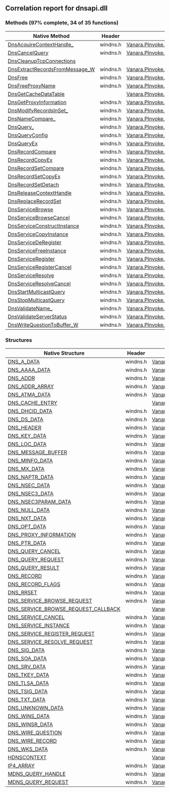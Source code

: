 ## Correlation report for dnsapi.dll  
### Methods (97% complete, 34 of 35 functions)  
Native Method | Header | Managed Method  
--- | --- | ---  
[DnsAcquireContextHandle_](https://www.google.com/search?num=5&q=DnsAcquireContextHandle_A+site%3Adocs.microsoft.com) | windns.h | [Vanara.PInvoke.DnsApi.DnsAcquireContextHandle](https://github.com/dahall/Vanara/search?l=C%23&q=DnsAcquireContextHandle)  
[DnsCancelQuery](https://www.google.com/search?num=5&q=DnsCancelQuery+site%3Adocs.microsoft.com) | windns.h | [Vanara.PInvoke.DnsApi.DnsCancelQuery](https://github.com/dahall/Vanara/search?l=C%23&q=DnsCancelQuery)  
[DnsCleanupTcpConnections](https://www.google.com/search?num=5&q=DnsCleanupTcpConnections+site%3Adocs.microsoft.com) |  |   
[DnsExtractRecordsFromMessage_W](https://www.google.com/search?num=5&q=DnsExtractRecordsFromMessage_W+site%3Adocs.microsoft.com) | windns.h | [Vanara.PInvoke.DnsApi.DnsExtractRecordsFromMessage](https://github.com/dahall/Vanara/search?l=C%23&q=DnsExtractRecordsFromMessage)  
[DnsFree](https://www.google.com/search?num=5&q=DnsFree+site%3Adocs.microsoft.com) | windns.h | [Vanara.PInvoke.DnsApi.DnsFree](https://github.com/dahall/Vanara/search?l=C%23&q=DnsFree)  
[DnsFreeProxyName](https://www.google.com/search?num=5&q=DnsFreeProxyName+site%3Adocs.microsoft.com) | windns.h | [Vanara.PInvoke.DnsApi.DnsFreeProxyName](https://github.com/dahall/Vanara/search?l=C%23&q=DnsFreeProxyName)  
[DnsGetCacheDataTable](https://www.google.com/search?num=5&q=DnsGetCacheDataTable+site%3Adocs.microsoft.com) |  | [Vanara.PInvoke.DnsApi.DnsGetCacheDataTable](https://github.com/dahall/Vanara/search?l=C%23&q=DnsGetCacheDataTable)  
[DnsGetProxyInformation](https://www.google.com/search?num=5&q=DnsGetProxyInformation+site%3Adocs.microsoft.com) | windns.h | [Vanara.PInvoke.DnsApi.DnsGetProxyInformation](https://github.com/dahall/Vanara/search?l=C%23&q=DnsGetProxyInformation)  
[DnsModifyRecordsInSet_](https://www.google.com/search?num=5&q=DnsModifyRecordsInSet_A+site%3Adocs.microsoft.com) | windns.h | [Vanara.PInvoke.DnsApi.DnsModifyRecordsInSet](https://github.com/dahall/Vanara/search?l=C%23&q=DnsModifyRecordsInSet)  
[DnsNameCompare_](https://www.google.com/search?num=5&q=DnsNameCompare_A+site%3Adocs.microsoft.com) | windns.h | [Vanara.PInvoke.DnsApi.DnsNameCompare](https://github.com/dahall/Vanara/search?l=C%23&q=DnsNameCompare)  
[DnsQuery_](https://www.google.com/search?num=5&q=DnsQuery_A+site%3Adocs.microsoft.com) | windns.h | [Vanara.PInvoke.DnsApi.DnsQuery](https://github.com/dahall/Vanara/search?l=C%23&q=DnsQuery)  
[DnsQueryConfig](https://www.google.com/search?num=5&q=DnsQueryConfig+site%3Adocs.microsoft.com) | windns.h | [Vanara.PInvoke.DnsApi.DnsQueryConfig](https://github.com/dahall/Vanara/search?l=C%23&q=DnsQueryConfig)  
[DnsQueryEx](https://www.google.com/search?num=5&q=DnsQueryEx+site%3Adocs.microsoft.com) | windns.h | [Vanara.PInvoke.DnsApi.DnsQueryEx](https://github.com/dahall/Vanara/search?l=C%23&q=DnsQueryEx)  
[DnsRecordCompare](https://www.google.com/search?num=5&q=DnsRecordCompare+site%3Adocs.microsoft.com) | windns.h | [Vanara.PInvoke.DnsApi.DnsRecordCompare](https://github.com/dahall/Vanara/search?l=C%23&q=DnsRecordCompare)  
[DnsRecordCopyEx](https://www.google.com/search?num=5&q=DnsRecordCopyEx+site%3Adocs.microsoft.com) | windns.h | [Vanara.PInvoke.DnsApi.DnsRecordCopyEx](https://github.com/dahall/Vanara/search?l=C%23&q=DnsRecordCopyEx)  
[DnsRecordSetCompare](https://www.google.com/search?num=5&q=DnsRecordSetCompare+site%3Adocs.microsoft.com) | windns.h | [Vanara.PInvoke.DnsApi.DnsRecordSetCompare](https://github.com/dahall/Vanara/search?l=C%23&q=DnsRecordSetCompare)  
[DnsRecordSetCopyEx](https://www.google.com/search?num=5&q=DnsRecordSetCopyEx+site%3Adocs.microsoft.com) | windns.h | [Vanara.PInvoke.DnsApi.DnsRecordSetCopyEx](https://github.com/dahall/Vanara/search?l=C%23&q=DnsRecordSetCopyEx)  
[DnsRecordSetDetach](https://www.google.com/search?num=5&q=DnsRecordSetDetach+site%3Adocs.microsoft.com) | windns.h | [Vanara.PInvoke.DnsApi.DnsRecordSetDetach](https://github.com/dahall/Vanara/search?l=C%23&q=DnsRecordSetDetach)  
[DnsReleaseContextHandle](https://www.google.com/search?num=5&q=DnsReleaseContextHandle+site%3Adocs.microsoft.com) | windns.h | [Vanara.PInvoke.DnsApi.DnsReleaseContextHandle](https://github.com/dahall/Vanara/search?l=C%23&q=DnsReleaseContextHandle)  
[DnsReplaceRecordSet](https://www.google.com/search?num=5&q=DnsReplaceRecordSetA+site%3Adocs.microsoft.com) | windns.h | [Vanara.PInvoke.DnsApi.DnsReplaceRecordSet](https://github.com/dahall/Vanara/search?l=C%23&q=DnsReplaceRecordSet)  
[DnsServiceBrowse](https://www.google.com/search?num=5&q=DnsServiceBrowse+site%3Adocs.microsoft.com) | windns.h | [Vanara.PInvoke.DnsApi.DnsServiceBrowse](https://github.com/dahall/Vanara/search?l=C%23&q=DnsServiceBrowse)  
[DnsServiceBrowseCancel](https://www.google.com/search?num=5&q=DnsServiceBrowseCancel+site%3Adocs.microsoft.com) | windns.h | [Vanara.PInvoke.DnsApi.DnsServiceBrowseCancel](https://github.com/dahall/Vanara/search?l=C%23&q=DnsServiceBrowseCancel)  
[DnsServiceConstructInstance](https://www.google.com/search?num=5&q=DnsServiceConstructInstance+site%3Adocs.microsoft.com) | windns.h | [Vanara.PInvoke.DnsApi.DnsServiceConstructInstance](https://github.com/dahall/Vanara/search?l=C%23&q=DnsServiceConstructInstance)  
[DnsServiceCopyInstance](https://www.google.com/search?num=5&q=DnsServiceCopyInstance+site%3Adocs.microsoft.com) | windns.h | [Vanara.PInvoke.DnsApi.DnsServiceCopyInstance](https://github.com/dahall/Vanara/search?l=C%23&q=DnsServiceCopyInstance)  
[DnsServiceDeRegister](https://www.google.com/search?num=5&q=DnsServiceDeRegister+site%3Adocs.microsoft.com) | windns.h | [Vanara.PInvoke.DnsApi.DnsServiceDeRegister](https://github.com/dahall/Vanara/search?l=C%23&q=DnsServiceDeRegister)  
[DnsServiceFreeInstance](https://www.google.com/search?num=5&q=DnsServiceFreeInstance+site%3Adocs.microsoft.com) | windns.h | [Vanara.PInvoke.DnsApi.DnsServiceFreeInstance](https://github.com/dahall/Vanara/search?l=C%23&q=DnsServiceFreeInstance)  
[DnsServiceRegister](https://www.google.com/search?num=5&q=DnsServiceRegister+site%3Adocs.microsoft.com) | windns.h | [Vanara.PInvoke.DnsApi.DnsServiceRegister](https://github.com/dahall/Vanara/search?l=C%23&q=DnsServiceRegister)  
[DnsServiceRegisterCancel](https://www.google.com/search?num=5&q=DnsServiceRegisterCancel+site%3Adocs.microsoft.com) | windns.h | [Vanara.PInvoke.DnsApi.DnsServiceRegisterCancel](https://github.com/dahall/Vanara/search?l=C%23&q=DnsServiceRegisterCancel)  
[DnsServiceResolve](https://www.google.com/search?num=5&q=DnsServiceResolve+site%3Adocs.microsoft.com) | windns.h | [Vanara.PInvoke.DnsApi.DnsServiceResolve](https://github.com/dahall/Vanara/search?l=C%23&q=DnsServiceResolve)  
[DnsServiceResolveCancel](https://www.google.com/search?num=5&q=DnsServiceResolveCancel+site%3Adocs.microsoft.com) | windns.h | [Vanara.PInvoke.DnsApi.DnsServiceResolveCancel](https://github.com/dahall/Vanara/search?l=C%23&q=DnsServiceResolveCancel)  
[DnsStartMulticastQuery](https://www.google.com/search?num=5&q=DnsStartMulticastQuery+site%3Adocs.microsoft.com) | windns.h | [Vanara.PInvoke.DnsApi.DnsStartMulticastQuery](https://github.com/dahall/Vanara/search?l=C%23&q=DnsStartMulticastQuery)  
[DnsStopMulticastQuery](https://www.google.com/search?num=5&q=DnsStopMulticastQuery+site%3Adocs.microsoft.com) | windns.h | [Vanara.PInvoke.DnsApi.DnsStopMulticastQuery](https://github.com/dahall/Vanara/search?l=C%23&q=DnsStopMulticastQuery)  
[DnsValidateName_](https://www.google.com/search?num=5&q=DnsValidateName_A+site%3Adocs.microsoft.com) | windns.h | [Vanara.PInvoke.DnsApi.DnsValidateName](https://github.com/dahall/Vanara/search?l=C%23&q=DnsValidateName)  
[DnsValidateServerStatus](https://www.google.com/search?num=5&q=DnsValidateServerStatus+site%3Adocs.microsoft.com) | windns.h | [Vanara.PInvoke.DnsApi.DnsValidateServerStatus](https://github.com/dahall/Vanara/search?l=C%23&q=DnsValidateServerStatus)  
[DnsWriteQuestionToBuffer_W](https://www.google.com/search?num=5&q=DnsWriteQuestionToBuffer_W+site%3Adocs.microsoft.com) | windns.h | [Vanara.PInvoke.DnsApi.DnsWriteQuestionToBuffer](https://github.com/dahall/Vanara/search?l=C%23&q=DnsWriteQuestionToBuffer)  
### Structures  
Native Structure | Header | Managed Structure  
--- | --- | ---  
[DNS_A_DATA](https://www.google.com/search?num=5&q=DNS_A_DATA+site%3Adocs.microsoft.com) | windns.h | [Vanara.PInvoke.DnsApi.DNS_A_DATA](https://github.com/dahall/Vanara/search?l=C%23&q=DNS_A_DATA)  
[DNS_AAAA_DATA](https://www.google.com/search?num=5&q=DNS_AAAA_DATA+site%3Adocs.microsoft.com) | windns.h | [Vanara.PInvoke.DnsApi.DNS_AAAA_DATA](https://github.com/dahall/Vanara/search?l=C%23&q=DNS_AAAA_DATA)  
[DNS_ADDR](https://www.google.com/search?num=5&q=DNS_ADDR+site%3Adocs.microsoft.com) | windns.h | [Vanara.PInvoke.DnsApi.DNS_ADDR](https://github.com/dahall/Vanara/search?l=C%23&q=DNS_ADDR)  
[DNS_ADDR_ARRAY](https://www.google.com/search?num=5&q=DNS_ADDR_ARRAY+site%3Adocs.microsoft.com) | windns.h | [Vanara.PInvoke.DnsApi.DNS_ADDR_ARRAY](https://github.com/dahall/Vanara/search?l=C%23&q=DNS_ADDR_ARRAY)  
[DNS_ATMA_DATA](https://www.google.com/search?num=5&q=DNS_ATMA_DATA+site%3Adocs.microsoft.com) | windns.h | [Vanara.PInvoke.DnsApi.DNS_ATMA_DATA](https://github.com/dahall/Vanara/search?l=C%23&q=DNS_ATMA_DATA)  
[DNS_CACHE_ENTRY](https://www.google.com/search?num=5&q=DNS_CACHE_ENTRY+site%3Adocs.microsoft.com) |  | [Vanara.PInvoke.DnsApi.DNS_CACHE_ENTRY](https://github.com/dahall/Vanara/search?l=C%23&q=DNS_CACHE_ENTRY)  
[DNS_DHCID_DATA](https://www.google.com/search?num=5&q=DNS_DHCID_DATA+site%3Adocs.microsoft.com) | windns.h | [Vanara.PInvoke.DnsApi.DNS_DHCID_DATA](https://github.com/dahall/Vanara/search?l=C%23&q=DNS_DHCID_DATA)  
[DNS_DS_DATA](https://www.google.com/search?num=5&q=DNS_DS_DATA+site%3Adocs.microsoft.com) | windns.h | [Vanara.PInvoke.DnsApi.DNS_DS_DATA](https://github.com/dahall/Vanara/search?l=C%23&q=DNS_DS_DATA)  
[DNS_HEADER](https://www.google.com/search?num=5&q=DNS_HEADER+site%3Adocs.microsoft.com) | windns.h | [Vanara.PInvoke.DnsApi.DNS_HEADER](https://github.com/dahall/Vanara/search?l=C%23&q=DNS_HEADER)  
[DNS_KEY_DATA](https://www.google.com/search?num=5&q=DNS_KEY_DATA+site%3Adocs.microsoft.com) | windns.h | [Vanara.PInvoke.DnsApi.DNS_KEY_DATA](https://github.com/dahall/Vanara/search?l=C%23&q=DNS_KEY_DATA)  
[DNS_LOC_DATA](https://www.google.com/search?num=5&q=DNS_LOC_DATA+site%3Adocs.microsoft.com) | windns.h | [Vanara.PInvoke.DnsApi.DNS_LOC_DATA](https://github.com/dahall/Vanara/search?l=C%23&q=DNS_LOC_DATA)  
[DNS_MESSAGE_BUFFER](https://www.google.com/search?num=5&q=DNS_MESSAGE_BUFFER+site%3Adocs.microsoft.com) | windns.h | [Vanara.PInvoke.DnsApi.DNS_MESSAGE_BUFFER](https://github.com/dahall/Vanara/search?l=C%23&q=DNS_MESSAGE_BUFFER)  
[DNS_MINFO_DATA](https://www.google.com/search?num=5&q=DNS_MINFO_DATA+site%3Adocs.microsoft.com) | windns.h | [Vanara.PInvoke.DnsApi.DNS_MINFO_DATA](https://github.com/dahall/Vanara/search?l=C%23&q=DNS_MINFO_DATA)  
[DNS_MX_DATA](https://www.google.com/search?num=5&q=DNS_MX_DATA+site%3Adocs.microsoft.com) | windns.h | [Vanara.PInvoke.DnsApi.DNS_MX_DATA](https://github.com/dahall/Vanara/search?l=C%23&q=DNS_MX_DATA)  
[DNS_NAPTR_DATA](https://www.google.com/search?num=5&q=DNS_NAPTR_DATA+site%3Adocs.microsoft.com) | windns.h | [Vanara.PInvoke.DnsApi.DNS_NAPTR_DATA](https://github.com/dahall/Vanara/search?l=C%23&q=DNS_NAPTR_DATA)  
[DNS_NSEC_DATA](https://www.google.com/search?num=5&q=DNS_NSEC_DATA+site%3Adocs.microsoft.com) | windns.h | [Vanara.PInvoke.DnsApi.DNS_NSEC_DATA](https://github.com/dahall/Vanara/search?l=C%23&q=DNS_NSEC_DATA)  
[DNS_NSEC3_DATA](https://www.google.com/search?num=5&q=DNS_NSEC3_DATA+site%3Adocs.microsoft.com) | windns.h | [Vanara.PInvoke.DnsApi.DNS_NSEC3_DATA](https://github.com/dahall/Vanara/search?l=C%23&q=DNS_NSEC3_DATA)  
[DNS_NSEC3PARAM_DATA](https://www.google.com/search?num=5&q=DNS_NSEC3PARAM_DATA+site%3Adocs.microsoft.com) | windns.h | [Vanara.PInvoke.DnsApi.DNS_NSEC3PARAM_DATA](https://github.com/dahall/Vanara/search?l=C%23&q=DNS_NSEC3PARAM_DATA)  
[DNS_NULL_DATA](https://www.google.com/search?num=5&q=DNS_NULL_DATA+site%3Adocs.microsoft.com) | windns.h | [Vanara.PInvoke.DnsApi.DNS_NULL_DATA](https://github.com/dahall/Vanara/search?l=C%23&q=DNS_NULL_DATA)  
[DNS_NXT_DATA](https://www.google.com/search?num=5&q=DNS_NXT_DATA+site%3Adocs.microsoft.com) | windns.h | [Vanara.PInvoke.DnsApi.DNS_NXT_DATA](https://github.com/dahall/Vanara/search?l=C%23&q=DNS_NXT_DATA)  
[DNS_OPT_DATA](https://www.google.com/search?num=5&q=DNS_OPT_DATA+site%3Adocs.microsoft.com) | windns.h | [Vanara.PInvoke.DnsApi.DNS_OPT_DATA](https://github.com/dahall/Vanara/search?l=C%23&q=DNS_OPT_DATA)  
[DNS_PROXY_INFORMATION](https://www.google.com/search?num=5&q=DNS_PROXY_INFORMATION+site%3Adocs.microsoft.com) | windns.h | [Vanara.PInvoke.DnsApi.DNS_PROXY_INFORMATION](https://github.com/dahall/Vanara/search?l=C%23&q=DNS_PROXY_INFORMATION)  
[DNS_PTR_DATA](https://www.google.com/search?num=5&q=DNS_PTR_DATA+site%3Adocs.microsoft.com) | windns.h | [Vanara.PInvoke.DnsApi.DNS_PTR_DATA](https://github.com/dahall/Vanara/search?l=C%23&q=DNS_PTR_DATA)  
[DNS_QUERY_CANCEL](https://www.google.com/search?num=5&q=DNS_QUERY_CANCEL+site%3Adocs.microsoft.com) | windns.h | [Vanara.PInvoke.DnsApi.DNS_QUERY_CANCEL](https://github.com/dahall/Vanara/search?l=C%23&q=DNS_QUERY_CANCEL)  
[DNS_QUERY_REQUEST](https://www.google.com/search?num=5&q=DNS_QUERY_REQUEST+site%3Adocs.microsoft.com) | windns.h | [Vanara.PInvoke.DnsApi.DNS_QUERY_REQUEST](https://github.com/dahall/Vanara/search?l=C%23&q=DNS_QUERY_REQUEST)  
[DNS_QUERY_RESULT](https://www.google.com/search?num=5&q=DNS_QUERY_RESULT+site%3Adocs.microsoft.com) | windns.h | [Vanara.PInvoke.DnsApi.DNS_QUERY_RESULT](https://github.com/dahall/Vanara/search?l=C%23&q=DNS_QUERY_RESULT)  
[DNS_RECORD](https://www.google.com/search?num=5&q=DNS_RECORD+site%3Adocs.microsoft.com) | windns.h | [Vanara.PInvoke.DnsApi.DNS_RECORD](https://github.com/dahall/Vanara/search?l=C%23&q=DNS_RECORD)  
[DNS_RECORD_FLAGS](https://www.google.com/search?num=5&q=DNS_RECORD_FLAGS+site%3Adocs.microsoft.com) | windns.h | [Vanara.PInvoke.DnsApi.DNS_RECORD_FLAGS](https://github.com/dahall/Vanara/search?l=C%23&q=DNS_RECORD_FLAGS)  
[DNS_RRSET](https://www.google.com/search?num=5&q=DNS_RRSET+site%3Adocs.microsoft.com) | windns.h | [Vanara.PInvoke.DnsApi.DNS_RRSET](https://github.com/dahall/Vanara/search?l=C%23&q=DNS_RRSET)  
[DNS_SERVICE_BROWSE_REQUEST](https://www.google.com/search?num=5&q=DNS_SERVICE_BROWSE_REQUEST+site%3Adocs.microsoft.com) | windns.h | [Vanara.PInvoke.DnsApi.DNS_SERVICE_BROWSE_REQUEST](https://github.com/dahall/Vanara/search?l=C%23&q=DNS_SERVICE_BROWSE_REQUEST)  
[DNS_SERVICE_BROWSE_REQUEST_CALLBACK](https://www.google.com/search?num=5&q=DNS_SERVICE_BROWSE_REQUEST_CALLBACK+site%3Adocs.microsoft.com) |  | [Vanara.PInvoke.DnsApi.DNS_SERVICE_BROWSE_REQUEST.DNS_SERVICE_BROWSE_REQUEST_CALLBACK](https://github.com/dahall/Vanara/search?l=C%23&q=DNS_SERVICE_BROWSE_REQUEST_CALLBACK)  
[DNS_SERVICE_CANCEL](https://www.google.com/search?num=5&q=DNS_SERVICE_CANCEL+site%3Adocs.microsoft.com) | windns.h | [Vanara.PInvoke.DnsApi.DNS_SERVICE_CANCEL](https://github.com/dahall/Vanara/search?l=C%23&q=DNS_SERVICE_CANCEL)  
[DNS_SERVICE_INSTANCE](https://www.google.com/search?num=5&q=DNS_SERVICE_INSTANCE+site%3Adocs.microsoft.com) | windns.h | [Vanara.PInvoke.DnsApi.DNS_SERVICE_INSTANCE](https://github.com/dahall/Vanara/search?l=C%23&q=DNS_SERVICE_INSTANCE)  
[DNS_SERVICE_REGISTER_REQUEST](https://www.google.com/search?num=5&q=DNS_SERVICE_REGISTER_REQUEST+site%3Adocs.microsoft.com) | windns.h | [Vanara.PInvoke.DnsApi.DNS_SERVICE_REGISTER_REQUEST](https://github.com/dahall/Vanara/search?l=C%23&q=DNS_SERVICE_REGISTER_REQUEST)  
[DNS_SERVICE_RESOLVE_REQUEST](https://www.google.com/search?num=5&q=DNS_SERVICE_RESOLVE_REQUEST+site%3Adocs.microsoft.com) | windns.h | [Vanara.PInvoke.DnsApi.DNS_SERVICE_RESOLVE_REQUEST](https://github.com/dahall/Vanara/search?l=C%23&q=DNS_SERVICE_RESOLVE_REQUEST)  
[DNS_SIG_DATA](https://www.google.com/search?num=5&q=DNS_SIG_DATA+site%3Adocs.microsoft.com) | windns.h | [Vanara.PInvoke.DnsApi.DNS_SIG_DATA](https://github.com/dahall/Vanara/search?l=C%23&q=DNS_SIG_DATA)  
[DNS_SOA_DATA](https://www.google.com/search?num=5&q=DNS_SOA_DATA+site%3Adocs.microsoft.com) | windns.h | [Vanara.PInvoke.DnsApi.DNS_SOA_DATA](https://github.com/dahall/Vanara/search?l=C%23&q=DNS_SOA_DATA)  
[DNS_SRV_DATA](https://www.google.com/search?num=5&q=DNS_SRV_DATA+site%3Adocs.microsoft.com) | windns.h | [Vanara.PInvoke.DnsApi.DNS_SRV_DATA](https://github.com/dahall/Vanara/search?l=C%23&q=DNS_SRV_DATA)  
[DNS_TKEY_DATA](https://www.google.com/search?num=5&q=DNS_TKEY_DATA+site%3Adocs.microsoft.com) | windns.h | [Vanara.PInvoke.DnsApi.DNS_TKEY_DATA](https://github.com/dahall/Vanara/search?l=C%23&q=DNS_TKEY_DATA)  
[DNS_TLSA_DATA](https://www.google.com/search?num=5&q=DNS_TLSA_DATA+site%3Adocs.microsoft.com) | windns.h | [Vanara.PInvoke.DnsApi.DNS_TLSA_DATA](https://github.com/dahall/Vanara/search?l=C%23&q=DNS_TLSA_DATA)  
[DNS_TSIG_DATA](https://www.google.com/search?num=5&q=DNS_TSIG_DATA+site%3Adocs.microsoft.com) | windns.h | [Vanara.PInvoke.DnsApi.DNS_TSIG_DATA](https://github.com/dahall/Vanara/search?l=C%23&q=DNS_TSIG_DATA)  
[DNS_TXT_DATA](https://www.google.com/search?num=5&q=DNS_TXT_DATA+site%3Adocs.microsoft.com) | windns.h | [Vanara.PInvoke.DnsApi.DNS_TXT_DATA](https://github.com/dahall/Vanara/search?l=C%23&q=DNS_TXT_DATA)  
[DNS_UNKNOWN_DATA](https://www.google.com/search?num=5&q=DNS_UNKNOWN_DATA+site%3Adocs.microsoft.com) | windns.h | [Vanara.PInvoke.DnsApi.DNS_UNKNOWN_DATA](https://github.com/dahall/Vanara/search?l=C%23&q=DNS_UNKNOWN_DATA)  
[DNS_WINS_DATA](https://www.google.com/search?num=5&q=DNS_WINS_DATA+site%3Adocs.microsoft.com) | windns.h | [Vanara.PInvoke.DnsApi.DNS_WINS_DATA](https://github.com/dahall/Vanara/search?l=C%23&q=DNS_WINS_DATA)  
[DNS_WINSR_DATA](https://www.google.com/search?num=5&q=DNS_WINSR_DATA+site%3Adocs.microsoft.com) | windns.h | [Vanara.PInvoke.DnsApi.DNS_WINSR_DATA](https://github.com/dahall/Vanara/search?l=C%23&q=DNS_WINSR_DATA)  
[DNS_WIRE_QUESTION](https://www.google.com/search?num=5&q=DNS_WIRE_QUESTION+site%3Adocs.microsoft.com) | windns.h | [Vanara.PInvoke.DnsApi.DNS_WIRE_QUESTION](https://github.com/dahall/Vanara/search?l=C%23&q=DNS_WIRE_QUESTION)  
[DNS_WIRE_RECORD](https://www.google.com/search?num=5&q=DNS_WIRE_RECORD+site%3Adocs.microsoft.com) | windns.h | [Vanara.PInvoke.DnsApi.DNS_WIRE_RECORD](https://github.com/dahall/Vanara/search?l=C%23&q=DNS_WIRE_RECORD)  
[DNS_WKS_DATA](https://www.google.com/search?num=5&q=DNS_WKS_DATA+site%3Adocs.microsoft.com) | windns.h | [Vanara.PInvoke.DnsApi.DNS_WKS_DATA](https://github.com/dahall/Vanara/search?l=C%23&q=DNS_WKS_DATA)  
[HDNSCONTEXT](https://www.google.com/search?num=5&q=HDNSCONTEXT+site%3Adocs.microsoft.com) |  | [Vanara.PInvoke.DnsApi.HDNSCONTEXT](https://github.com/dahall/Vanara/search?l=C%23&q=HDNSCONTEXT)  
[IP4_ARRAY](https://www.google.com/search?num=5&q=IP4_ARRAY+site%3Adocs.microsoft.com) | windns.h | [Vanara.PInvoke.DnsApi.IP4_ARRAY](https://github.com/dahall/Vanara/search?l=C%23&q=IP4_ARRAY)  
[MDNS_QUERY_HANDLE](https://www.google.com/search?num=5&q=MDNS_QUERY_HANDLE+site%3Adocs.microsoft.com) | windns.h | [Vanara.PInvoke.DnsApi.MDNS_QUERY_HANDLE](https://github.com/dahall/Vanara/search?l=C%23&q=MDNS_QUERY_HANDLE)  
[MDNS_QUERY_REQUEST](https://www.google.com/search?num=5&q=MDNS_QUERY_REQUEST+site%3Adocs.microsoft.com) | windns.h | [Vanara.PInvoke.DnsApi.MDNS_QUERY_REQUEST](https://github.com/dahall/Vanara/search?l=C%23&q=MDNS_QUERY_REQUEST)  
